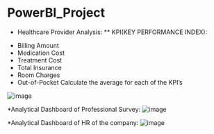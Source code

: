 # PowerBI_Project
* Healthcare Provider Analysis:
**  KPI(KEY PERFORMANCE INDEX):
-	Billing Amount
-	Medication Cost
-	Treatment Cost
-	Total Insurance
-	Room Charges
-	Out-of-Pocket
Calculate the average for each of the KPI’s

![image](https://github.com/user-attachments/assets/dcc20acd-8b1e-42e2-beac-1a12361f73d9)

*Analytical Dashboard of Professional Survey:
![image](https://github.com/user-attachments/assets/d6472783-fda0-4f7a-987a-65a1d9e7e30d)


*Analytical Dashboard of HR of the company:
![image](https://github.com/user-attachments/assets/74299ba1-fe23-425d-8280-32f95fdc80ec)


